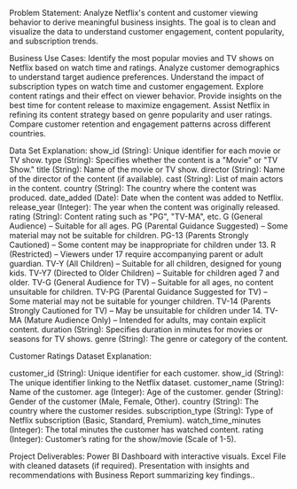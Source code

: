 Problem Statement:
Analyze Netflix's content and customer viewing behavior to derive meaningful business insights. The goal is to clean and visualize the data to understand customer engagement, content popularity, and subscription trends.

Business Use Cases:
Identify the most popular movies and TV shows on Netflix based on watch time and ratings.
Analyze customer demographics to understand target audience preferences.
Understand the impact of subscription types on watch time and customer engagement.
Explore content ratings and their effect on viewer behavior.
Provide insights on the best time for content release to maximize engagement.
Assist Netflix in refining its content strategy based on genre popularity and user ratings.
Compare customer retention and engagement patterns across different countries.


Data Set Explanation:
show_id (String): Unique identifier for each movie or TV show.
type (String): Specifies whether the content is a "Movie" or "TV Show."
title (String): Name of the movie or TV show.
director (String): Name of the director of the content (if available).
cast (String): List of main actors in the content.
country (String): The country where the content was produced.
date_added (Date): Date when the content was added to Netflix.
release_year (Integer): The year when the content was originally released.
rating (String): Content rating such as "PG", "TV-MA", etc.
G (General Audience) – Suitable for all ages.
PG (Parental Guidance Suggested) – Some material may not be suitable for children.
PG-13 (Parents Strongly Cautioned) – Some content may be inappropriate for children under 13.
R (Restricted) – Viewers under 17 require accompanying parent or adult guardian.
TV-Y (All Children) – Suitable for all children, designed for young kids.
TV-Y7 (Directed to Older Children) – Suitable for children aged 7 and older.
TV-G (General Audience for TV) – Suitable for all ages, no content unsuitable for children.
TV-PG (Parental Guidance Suggested for TV) – Some material may not be suitable for younger children.
TV-14 (Parents Strongly Cautioned for TV) – May be unsuitable for children under 14.
TV-MA (Mature Audience Only) – Intended for adults, may contain explicit content.
duration (String): Specifies duration in minutes for movies or seasons for TV shows.
genre (String): The genre or category of the content.

Customer Ratings Dataset Explanation:

customer_id (String): Unique identifier for each customer.
show_id (String): The unique identifier linking to the Netflix dataset.
customer_name (String): Name of the customer.
age (Integer): Age of the customer.
gender (String): Gender of the customer (Male, Female, Other).
country (String): The country where the customer resides.
subscription_type (String): Type of Netflix subscription (Basic, Standard, Premium).
watch_time_minutes (Integer): The total minutes the customer has watched content.
rating (Integer): Customer’s rating for the show/movie (Scale of 1-5).


Project Deliverables:
Power BI Dashboard with interactive visuals.
Excel File with cleaned datasets (if required).
Presentation with insights and recommendations with Business Report summarizing key findings..
